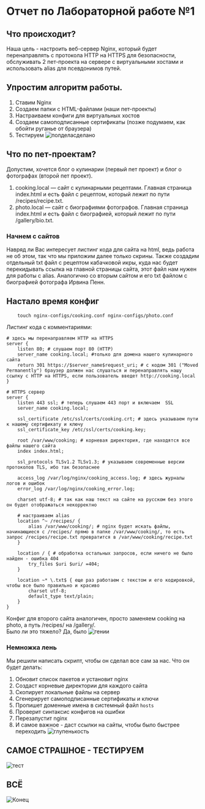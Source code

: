 # Отчет по Лабораторной работе №1

## Что происходит?
Наша цель - настроить веб-сервер Nginx, который будет перенаправлять с протокола HTTP на HTTPS для безопасности, обслуживать 2 пет-проекта на  сервере с виртуальными хостами и использовать alias для псевдонимов путей. 

## Упростим алгоритм работы.
1. Ставим Nginx
2. Создаем папки с HTML-файлами (наши пет-проекты)
3. Настраиваем конфиги для виртуальных хостов
4. Создаем самоподписанные сертификаты (позже подумаем, как обойти руганье от браузера)
5. Тестируем
![полделасделано](https://github.com/Anr1st/Clouds/blob/main/lab-1/images/photo_2025-09-09_18-07-29.jpg)
## Что по пет-проектам? 
Допустим, хочется блог о кулинарии (первый пет проект) и блог о фотографах (второй пет проект).  
1. cooking.local — сайт с кулинарными рецептами. Главная страница index.html и есть файл с рецептом, который лежит по пути /recipes/recipe.txt.  
2. photo.local — сайт  с биографиями фотографов. Главная страница index.html и есть файл с биографией, который лежит по пути /gallery/bio.txt.  

### Начнем с сайтов
Навряд ли Вас интересует листинг кода для сайта на html, ведь работа не об этом, так что мы приложим далее только скрины. Также создадим отдельный txt файл с рецептом кабачковой икры, куда нас будет перекидывать ссылка на главной страницы сайта, этот файл нам нужен для работы с alias. Аналогично со вторым сайтом и его txt файлом с биографией фотографа Ирвина Пенн.

## Настало время конфиг 
```
    touch nginx-configs/cooking.conf nginx-configs/photo.conf
```
Листинг кода с комментариями: 
```
# здесь мы перенаправляем HTTP на HTTPS
server {
    listen 80; # слушаем порт 80 (HTTP)
    server_name cooking.local; #только для домена нашего кулинарного сайта
    return 301 https://$server_name$request_uri; # с кодом 301 ("Moved Permanently") браузер должен нас слушаться и перенаправлять нашу ссылку с HTTP на HTTPS, если пользователь введет http://cooking.local
}

# HTTPS сервер
server {
    listen 443 ssl; # теперь слушаем 443 порт и включаем  SSL
    server_name cooking.local;
    
    ssl_certificate /etc/ssl/certs/cooking.crt; # здесь указываем пути к нашему сертификату и ключу
    ssl_certificate_key /etc/ssl/certs/cooking.key;
    
    root /var/www/cooking; # корневая директория, где находятся все файлы нашего сайта
    index index.html;
    
    ssl_protocols TLSv1.2 TLSv1.3; # указываем современные версии протоколов TLS, ибо так безопаснее
    
    access_log /var/log/nginx/cooking_access.log; # здесь журналы логов и ошибок
    error_log /var/log/nginx/cooking_error.log;
    
    charset utf-8; # так как наш текст на сайте на русском без этого он будет отображаться некорректно 
    
    # настраиваем alias
    location ^~ /recipes/ {
        alias /var/www/cooking/; # nginx будет искать файлы, начинающиеся с /recipes/ прямо в папке /var/www/cooking/, то есть запрос /recipes/recipe.txt превратится в /var/www/cooking/recipe.txt
    }
    
    location / { # обработка остальных запросов, если ничего не было найден - ошибка 404
        try_files $uri $uri/ =404;
    }
    
    location ~* \.txt$ { еще раз работаем с текстом и его кодировкой, чтобы все было правильно и красиво
        charset utf-8;
        default_type text/plain;
    }
}
```
Конфиг для второго сайта аналогичен, просто заменяем cooking на photo, а путь /recipes/ на /gallery/.  
Было ли это тяжело? Да, было
![гении](https://github.com/Anr1st/Clouds/blob/main/lab-1/images/photo_2025-09-09_18-07-19.jpg)

### Немножка лень
Мы решили написать скрипт, чтобы он сделал все сам за нас. Что он будет делать: 
1. Обновит список пакетов и установит nginx
2. Создаст корневые директории для каждого сайта
3. Скопирует локальные файлы на сервер
4. Сгенерирует самоподписанные сертификаты и ключи
5. Пропишет доменные имена в системный файл `hosts`
6. Проверит синтаксис конфигов на ошибки
7. Перезапустит nginx
8. И самое важное - даст ссылки на сайты, чтобы было быстрее переходить
![глупенькость](https://github.com/Anr1st/Clouds/blob/main/lab-1/images/photo_2025-09-09_18-07-21.jpg)

## САМОЕ СТРАШНОЕ - ТЕСТИРУЕМ

![тест](https://github.com/Anr1st/Clouds/blob/main/lab-1/images/photo_2025-09-09_18-07-27.jpg)

## ВСЁ
![Конец](https://github.com/Anr1st/Clouds/blob/main/lab-1/images/photo_2025-09-09_18-07-23.jpg)
